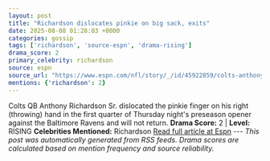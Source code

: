 ```yaml
---
layout: post
title: "Richardson dislocates pinkie on big sack, exits"
date: 2025-08-08 01:28:03 +0000
categories: gossip
tags: ['richardson', 'source-espn', 'drama-rising']
drama_score: 2
primary_celebrity: richardson
source: espn
source_url: "https://www.espn.com/nfl/story/_/id/45922859/colts-anthony-richardson-departs-preseason-tilt-vs-ravens"
mentions: {'richardson': 2}
---
```


Colts QB Anthony Richardson Sr. dislocated the pinkie finger on his right (throwing) hand in the first quarter of Thursday night's preseason opener against the Baltimore Ravens and will not return. **Drama Score:** 2 | **Level:** RISING **Celebrities Mentioned:** Richardson [Read full article at Espn](https://www.espn.com/nfl/story/_/id/45922859/colts-anthony-richardson-departs-preseason-tilt-vs-ravens) --- *This post was automatically generated from RSS feeds. Drama scores are calculated based on mention frequency and source reliability.*